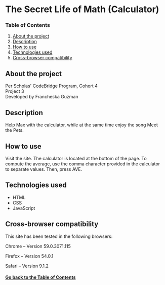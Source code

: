 # <a id="project">The Secret Life of Math (Calculator)</a>

### Table of Contents

1. [About the project](#about)
2. [Description](#description)
3. [How to use](#instructions)
4. [Technologies used](#technologies)
5. [Cross-browser compatibility](#compatibility)

## <a id="about">About the project</a>

Per Scholas' CodeBridge Program, Cohort 4 <br />
Project 3 <br />
Developed by Francheska Guzman

## <a id="description">Description</a>

Help Max with the calculator, while at the same time enjoy the song Meet the Pets.

## <a id="instructions">How to use</a>

Visit the site. The calculator is located at the bottom of the page. To compute the average, use the comma character provided in the calculator to separate values. Then, press AVE.

## <a id="technologies">Technologies used</a>

* HTML
* CSS
* JavaScript

## <a id="compatibility">Cross-browser compatibility</a>

This site has been tested in the following browsers:

Chrome – Version 59.0.3071.115 

Firefox – Version 54.0.1

Safari – Version 9.1.2

#### [Go back to the Table of Contents](#project)
